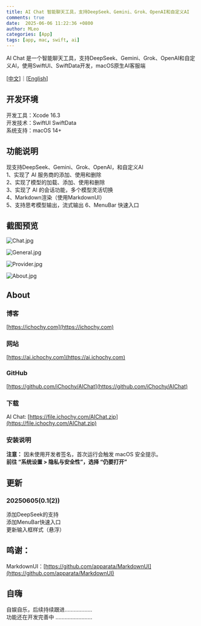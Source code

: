 ```yaml
---
title: AI Chat 智能聊天工具，支持DeepSeek、Gemini、Grok、OpenAI和自定义AI
comments: true
date:  2025-06-06 11:22:36 +0800
author: MLeo
categories: [App] 
tags: [app, mac, swift, ai]
---
```


AI Chat 是一个智能聊天工具，支持DeepSeek、Gemini、Grok、OpenAI和自定义AI，使用SwiftUI、SwiftData开发，macOS原生AI客服端

[[中文](https://ai.ichochy.com/README_zh.html)]｜[[English](https://ai.ichochy.com)]

## 开发环境
开发工具：Xcode 16.3   
开发技术：SwiftUI  SwiftData  
系统支持：macOS 14+   


## 功能说明
现支持DeepSeek、Gemini、Grok、OpenAI，和自定义AI   
1、实现了 AI 服务商的添加、使用和删除  
2、实现了模型的加载、添加、使用和删除  
3、实现了 AI 的会话功能，多个模型灵活切换    
4、Markdown渲染（使用MarkdownUI）  
5、支持思考模型输出，流式输出 
6、MenuBar 快速入口

## 截图预览
![Chat.jpg](https://image.ichochy.com/AIChat/Chat.jpg)

![General.jpg](https://image.ichochy.com/AIChat/General.jpg)

![Provider.jpg](https://image.ichochy.com/AIChat/Provider.jpg)

![About.jpg](https://image.ichochy.com/AIChat/About.jpg)

## About
### 博客
[https://ichochy.com](https://ichochy.com)

### 网站
[https://ai.ichochy.com](https://ai.ichochy.com)

### GitHub
[https://github.com/iChochy/AIChat](https://github.com/iChochy/AIChat)

### 下载
AI Chat: [https://file.ichochy.com/AIChat.zip](https://file.ichochy.com/AIChat.zip)

### 安装说明
**注意：** 因未使用开发者签名，首次运行会触发 macOS 安全提示。    
**前往 “系统设置 > 隐私与安全性”，选择 “仍要打开”**   


## 更新
### 20250605(0.1(2))
添加DeepSeek的支持  
添加MenuBar快速入口  
更新输入框样式（悬浮）  

## 鸣谢：
MarkdownUI：[https://github.com/apparata/MarkdownUI](https://github.com/apparata/MarkdownUI)

## 自嗨
自娱自乐，后续持续跟进………………  
功能还在开发完善中 ……………………  

